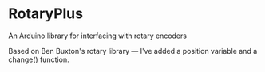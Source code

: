 RotaryPlus
==========

An Arduino library for interfacing with rotary encoders

Based on Ben Buxton's rotary library — I've added a position variable and a change() function.
